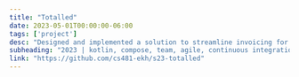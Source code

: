 ```yaml
---
title: "Totalled"
date: 2023-05-01T00:00:00-06:00
tags: ['project']
desc: "Designed and implemented a solution to streamline invoicing for the Mechanical and Biomedical engineering departments at Boise State University. Gathered all requirements from the sponsor, then worked as part of a team in an Agile environment."
subheading: "2023 | kotlin, compose, team, agile, continuous integration"
link: "https://github.com/cs481-ekh/s23-totalled"
---
```

